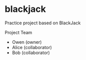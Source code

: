 # blackjack
Practice project based on BlackJack

Project Team 
* Owen (owner)
* Alice (collaborator)
* Bob (collaborator)
